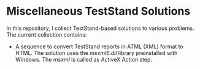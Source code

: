 # Miscellaneous TestStand Solutions
In this repository, I collect TestStand-based solutions to various problems. The current collection contains:
- A sequence to convert TestStand reports in ATML (XML) format to HTML. The solution uses the *msxml6.dll* library preinstalled with Windows. The *msxml* is called as ActiveX Action step.
